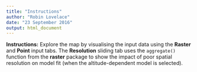 ```yaml
---
title: "Instructions"
author: "Robin Lovelace"
date: "23 September 2016"
output: html_document
---
```


**Instructions:** Explore the map by visualising the input data using the **Raster** and **Point** input tabs. The **Resolution** sliding tab uses the `aggregate()` function from the **raster** package to show the impact of poor spatial resolution on model fit (when the altitude-dependent model is selected).